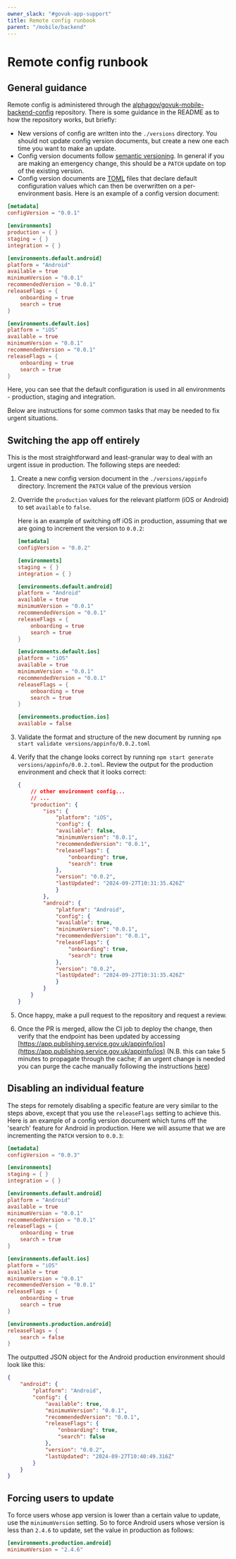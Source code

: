 ```yaml
---
owner_slack: "#govuk-app-support"
title: Remote config runbook
parent: "/mobile/backend"
---
```


# Remote config runbook

## General guidance

Remote config is administered through the [alphagov/govuk-mobile-backend-config](https://github.com/alphagov/govuk-mobile-backend-config) repository. There is some guidance in the README as to how the repository works, but briefly:

* New versions of config are written into the `./versions` directory. You should not update config version documents, but create a new one each time you want to make an update.
* Config version documents follow [semantic versioning](https://semver.org/). In general if you are making an emergency change, this should be a `PATCH` update on top of the existing version.
* Config version documents are [TOML](https://toml.io/en/) files that declare default configuration values which can then be overwritten on a per-environment basis. Here is an example of a config version document:

```toml
[metadata]
configVersion = "0.0.1"

[environments]
production = { }
staging = { }
integration = { }

[environments.default.android]
platform = "Android"
available = true
minimumVersion = "0.0.1"
recommendedVersion = "0.0.1"
releaseFlags = {
    onboarding = true
    search = true
}

[environments.default.ios]
platform = "iOS"
available = true
minimumVersion = "0.0.1"
recommendedVersion = "0.0.1"
releaseFlags = {
    onboarding = true
    search = true
}
```

Here, you can see that the default configuration is used in all environments - production, staging and integration.

Below are instructions for some common tasks that may be needed to fix urgent situations.

## Switching the app off entirely

This is the most straightforward and least-granular way to deal with an urgent issue in production. The following steps are needed:

1. Create a new config version document in the `./versions/appinfo` directory. Increment the `PATCH` value of the previous version
2. Override the `production` values for the relevant platform (iOS or Android) to set `available` to `false`.

    Here is an example of switching off iOS in production, assuming that we are going to increment the version to `0.0.2`:

    ```toml
    [metadata]
    configVersion = "0.0.2"

    [environments]
    staging = { }
    integration = { }

    [environments.default.android]
    platform = "Android"
    available = true
    minimumVersion = "0.0.1"
    recommendedVersion = "0.0.1"
    releaseFlags = {
        onboarding = true
        search = true
    }

    [environments.default.ios]
    platform = "iOS"
    available = true
    minimumVersion = "0.0.1"
    recommendedVersion = "0.0.1"
    releaseFlags = {
        onboarding = true
        search = true
    }

    [environments.production.ios]
    available = false
    ```

3. Validate the format and structure of the new document by running `npm start validate versions/appinfo/0.0.2.toml`
4. Verify that the change looks correct by running `npm start generate versions/appinfo/0.0.2.toml`. Review the output for the production environment and check that it looks correct:

    ```json
    {
        // other environment config...
        // ...
        "production": {
            "ios": {
                "platform": "iOS",
                "config": {
                "available": false,
                "minimumVersion": "0.0.1",
                "recommendedVersion": "0.0.1",
                "releaseFlags": {
                    "onboarding": true,
                    "search": true
                },
                "version": "0.0.2",
                "lastUpdated": "2024-09-27T10:31:35.426Z"
                }
            },
            "android": {
                "platform": "Android",
                "config": {
                "available": true,
                "minimumVersion": "0.0.1",
                "recommendedVersion": "0.0.1",
                "releaseFlags": {
                    "onboarding": true,
                    "search": true
                },
                "version": "0.0.2",
                "lastUpdated": "2024-09-27T10:31:35.426Z"
                }
            }
        }
    }
    ```

5. Once happy, make a pull request to the repository and request a review.
6. Once the PR is merged, allow the CI job to deploy the change, then verify that the endpoint has been updated by accessing [https://app.publishing.service.gov.uk/appinfo/ios](https://app.publishing.service.gov.uk/appinfo/ios) (N.B. this can take 5 minutes to propagate through the cache; if an urgent change is needed you can purge the cache manually following the instructions [here](/manual/purge-cache.html#purge-a-page-from-the-fastly-cdn))

## Disabling an individual feature

The steps for remotely disabling a specific feature are very similar to the steps above, except that you use the `releaseFlags` setting to achieve this. Here is an example of a config version document which turns off the 'search' feature for Android in production. Here we will assume that we are incrementing the `PATCH` version to `0.0.3`:

```toml
[metadata]
configVersion = "0.0.3"

[environments]
staging = { }
integration = { }

[environments.default.android]
platform = "Android"
available = true
minimumVersion = "0.0.1"
recommendedVersion = "0.0.1"
releaseFlags = {
    onboarding = true
    search = true
}

[environments.default.ios]
platform = "iOS"
available = true
minimumVersion = "0.0.1"
recommendedVersion = "0.0.1"
releaseFlags = {
    onboarding = true
    search = true
}

[environments.production.android]
releaseFlags = {
    search = false
}
```

The outputted JSON object for the Android production environment should look like this:

```json
{
    "android": {
        "platform": "Android",
        "config": {
            "available": true,
            "minimumVersion": "0.0.1",
            "recommendedVersion": "0.0.1",
            "releaseFlags": {
                "onboarding": true,
                "search": false
            },
            "version": "0.0.2",
            "lastUpdated": "2024-09-27T10:40:49.316Z"
        }
    }
}
```

## Forcing users to update

To force users whose app version is lower than a certain value to update, use the `minimumVersion` setting. So to force Android users whose version is less than `2.4.6` to update, set the value in production as follows:

```toml
[environments.production.android]
minimumVersion = "2.4.6"
```
